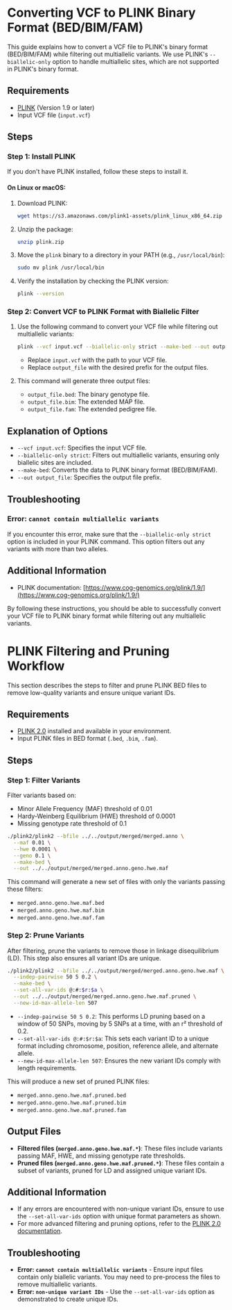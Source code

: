 # Converting VCF to PLINK Binary Format (BED/BIM/FAM)

This guide explains how to convert a VCF file to PLINK's binary format (BED/BIM/FAM) while filtering out multiallelic variants.
We use PLINK's `--biallelic-only` option to handle multiallelic sites, which are not supported in PLINK's binary format.

## Requirements

- [PLINK](https://www.cog-genomics.org/plink/2.0/) (Version 1.9 or later)
- Input VCF file (`input.vcf`)

## Steps

### Step 1: Install PLINK

If you don't have PLINK installed, follow these steps to install it.

#### On Linux or macOS:
1. Download PLINK:

    ```bash
    wget https://s3.amazonaws.com/plink1-assets/plink_linux_x86_64.zip -O plink.zip
    ```

2. Unzip the package:

    ```bash
    unzip plink.zip
    ```

3. Move the `plink` binary to a directory in your PATH (e.g., `/usr/local/bin`):

    ```bash
    sudo mv plink /usr/local/bin
    ```

4. Verify the installation by checking the PLINK version:

    ```bash
    plink --version
    ```

### Step 2: Convert VCF to PLINK Format with Biallelic Filter

1. Use the following command to convert your VCF file while filtering out multiallelic variants:

    ```bash
    plink --vcf input.vcf --biallelic-only strict --make-bed --out output_file
    ```

    - Replace `input.vcf` with the path to your VCF file.
    - Replace `output_file` with the desired prefix for the output files.

2. This command will generate three output files:
   - `output_file.bed`: The binary genotype file.
   - `output_file.bim`: The extended MAP file.
   - `output_file.fam`: The extended pedigree file.

## Explanation of Options

- `--vcf input.vcf`: Specifies the input VCF file.
- `--biallelic-only strict`: Filters out multiallelic variants, ensuring only biallelic sites are included.
- `--make-bed`: Converts the data to PLINK binary format (BED/BIM/FAM).
- `--out output_file`: Specifies the output file prefix.

## Troubleshooting

### Error: `cannot contain multiallelic variants`
If you encounter this error, make sure that the `--biallelic-only strict` option is included in your PLINK command. This option filters out any variants with more than two alleles.

## Additional Information

- PLINK documentation: [https://www.cog-genomics.org/plink/1.9/](https://www.cog-genomics.org/plink/1.9/)
  
By following these instructions, you should be able to successfully convert your VCF file to PLINK binary format while filtering out any multiallelic variants.

# PLINK Filtering and Pruning Workflow

This section describes the steps to filter and prune PLINK BED files to remove low-quality variants and ensure unique variant IDs.

## Requirements

- [PLINK 2.0](https://www.cog-genomics.org/plink/2.0/) installed and available in your environment.
- Input PLINK files in BED format (`.bed`, `.bim`, `.fam`).

## Steps

### Step 1: Filter Variants

Filter variants based on:
- Minor Allele Frequency (MAF) threshold of 0.01
- Hardy-Weinberg Equilibrium (HWE) threshold of 0.0001
- Missing genotype rate threshold of 0.1

```bash
./plink2/plink2 --bfile ../../output/merged/merged.anno \
  --maf 0.01 \
  --hwe 0.0001 \
  --geno 0.1 \
  --make-bed \
  --out ../../output/merged/merged.anno.geno.hwe.maf
```

This command will generate a new set of files with only the variants passing these filters:

- `merged.anno.geno.hwe.maf.bed`
- `merged.anno.geno.hwe.maf.bim`
- `merged.anno.geno.hwe.maf.fam`

### Step 2: Prune Variants

After filtering, prune the variants to remove those in linkage disequilibrium (LD). This step also ensures all variant IDs are unique.

```bash
./plink2/plink2 --bfile ../../output/merged/merged.anno.geno.hwe.maf \
  --indep-pairwise 50 5 0.2 \
  --make-bed \
  --set-all-var-ids @:#:$r:$a \
  --out ../../output/merged/merged.anno.geno.hwe.maf.pruned \
  --new-id-max-allele-len 507
```

- `--indep-pairwise 50 5 0.2`: This performs LD pruning based on a window of 50 SNPs, moving by 5 SNPs at a time, with an r² threshold of 0.2.
- `--set-all-var-ids @:#:$r:$a`: This sets each variant ID to a unique format including chromosome, position, reference allele, and alternate allele.
- `--new-id-max-allele-len 507`: Ensures the new variant IDs comply with length requirements.

This will produce a new set of pruned PLINK files:

- `merged.anno.geno.hwe.maf.pruned.bed`
- `merged.anno.geno.hwe.maf.pruned.bim`
- `merged.anno.geno.hwe.maf.pruned.fam`

## Output Files

- **Filtered files (`merged.anno.geno.hwe.maf.*`)**: These files include variants passing MAF, HWE, and missing genotype rate thresholds.
- **Pruned files (`merged.anno.geno.hwe.maf.pruned.*`)**: These files contain a subset of variants, pruned for LD and assigned unique variant IDs.

## Additional Information

- If any errors are encountered with non-unique variant IDs, ensure to use the `--set-all-var-ids` option with unique format parameters as shown.
- For more advanced filtering and pruning options, refer to the [PLINK 2.0 documentation](https://www.cog-genomics.org/plink/2.0/).

## Troubleshooting

- **Error: `cannot contain multiallelic variants`** - Ensure input files contain only biallelic variants. You may need to pre-process the files to remove multiallelic variants.
- **Error: `non-unique variant IDs`** - Use the `--set-all-var-ids` option as demonstrated to create unique IDs.
